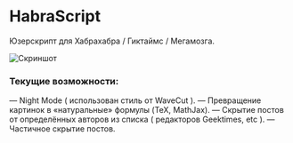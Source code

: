 # HabraScript
Юзерскрипт для Хабрахабра / Гиктаймс / Мегамозга.

![Скриншот](https://habrastorage.org/getpro/geektimes/conversation/b71/867/268/b7186726809fcb573d66083421713fee.png)

### Текущие возможности:
— Night Mode ( использован стиль от WaveCut ).
— Превращение картинок в «натуральные» формулы (TeX, MathJax).
— Скрытие постов от определённых авторов из списка ( редакторов Geektimes, etc ).
— Частичное скрытие постов.
